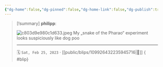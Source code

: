 ```yaml
---
{"dg-home":false,"dg-pinned":false,"dg-home-link":false,"dg-publish":true,"tags":["dgblip"],"disabled rules":["yaml-title","yaml-title-alias","file-name-heading"],"title":"philipp on mastodon @ 2023-02-25","created-date":"2023-02-25T16:57:21","id":109926432235945710,"updated-date":"2025-05-02T08:50:43","dg-path":"blips/109926432235945716.md","permalink":"/blips/109926432235945716/","dgPassFrontmatter":true}
---
```


> [!summary] **philipp**:
>
> ![c803d9e980c1d633.jpeg](/img/user/attachments/c803d9e980c1d633.jpeg)
> My „snake of the Pharao“ experiment looks suspiciously like dog poo
> - - -
>
> 🗓️ `Sat, Feb 25, 2023` · [[public/blips/109926432235945716\|🔗]]
{ #blip}


